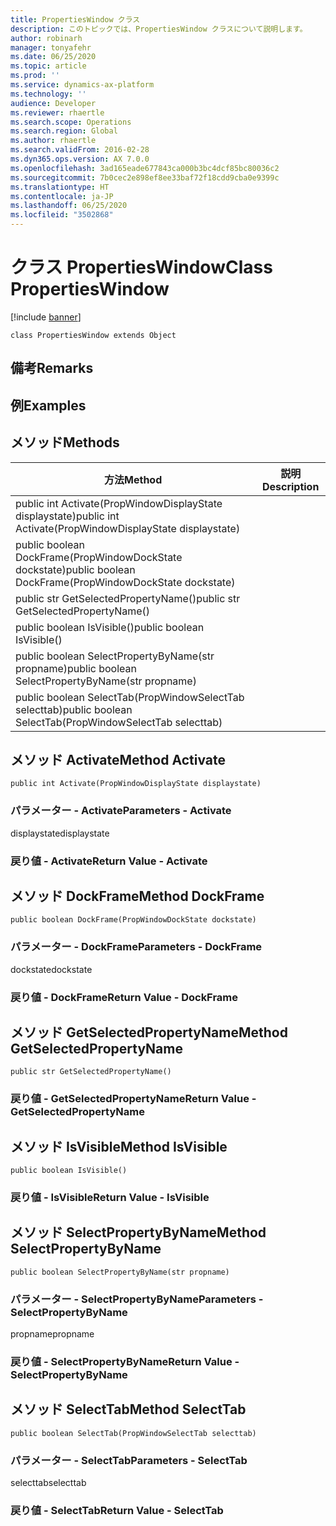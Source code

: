```yaml
---
title: PropertiesWindow クラス
description: このトピックでは、PropertiesWindow クラスについて説明します。
author: robinarh
manager: tonyafehr
ms.date: 06/25/2020
ms.topic: article
ms.prod: ''
ms.service: dynamics-ax-platform
ms.technology: ''
audience: Developer
ms.reviewer: rhaertle
ms.search.scope: Operations
ms.search.region: Global
ms.author: rhaertle
ms.search.validFrom: 2016-02-28
ms.dyn365.ops.version: AX 7.0.0
ms.openlocfilehash: 3ad165eade677843ca000b3bc4dcf85bc80036c2
ms.sourcegitcommit: 7b0cec2e898ef8ee33baf72f18cdd9cba0e9399c
ms.translationtype: HT
ms.contentlocale: ja-JP
ms.lasthandoff: 06/25/2020
ms.locfileid: "3502868"
---
```

# <a name="class-propertieswindow"></a><span data-ttu-id="7d5c0-103">クラス PropertiesWindow</span><span class="sxs-lookup"><span data-stu-id="7d5c0-103">Class PropertiesWindow</span></span>

[!include [banner](../../includes/banner.md)]

```xpp
class PropertiesWindow extends Object
```

## <a name="remarks"></a><span data-ttu-id="7d5c0-104">備考</span><span class="sxs-lookup"><span data-stu-id="7d5c0-104">Remarks</span></span>

## <a name="examples"></a><span data-ttu-id="7d5c0-105">例</span><span class="sxs-lookup"><span data-stu-id="7d5c0-105">Examples</span></span>

## <a name="methods"></a><span data-ttu-id="7d5c0-106">メソッド</span><span class="sxs-lookup"><span data-stu-id="7d5c0-106">Methods</span></span>

| <span data-ttu-id="7d5c0-107">方法</span><span class="sxs-lookup"><span data-stu-id="7d5c0-107">Method</span></span>                                                   | <span data-ttu-id="7d5c0-108">説明</span><span class="sxs-lookup"><span data-stu-id="7d5c0-108">Description</span></span> |
|----------------------------------------------------------|-------------|
| <span data-ttu-id="7d5c0-109">public int Activate(PropWindowDisplayState displaystate)</span><span class="sxs-lookup"><span data-stu-id="7d5c0-109">public int Activate(PropWindowDisplayState displaystate)</span></span> |             |
| <span data-ttu-id="7d5c0-110">public boolean DockFrame(PropWindowDockState dockstate)</span><span class="sxs-lookup"><span data-stu-id="7d5c0-110">public boolean DockFrame(PropWindowDockState dockstate)</span></span>  |             |
| <span data-ttu-id="7d5c0-111">public str GetSelectedPropertyName()</span><span class="sxs-lookup"><span data-stu-id="7d5c0-111">public str GetSelectedPropertyName()</span></span>                     |             |
| <span data-ttu-id="7d5c0-112">public boolean IsVisible()</span><span class="sxs-lookup"><span data-stu-id="7d5c0-112">public boolean IsVisible()</span></span>                               |             |
| <span data-ttu-id="7d5c0-113">public boolean SelectPropertyByName(str propname)</span><span class="sxs-lookup"><span data-stu-id="7d5c0-113">public boolean SelectPropertyByName(str propname)</span></span>        |             |
| <span data-ttu-id="7d5c0-114">public boolean SelectTab(PropWindowSelectTab selecttab)</span><span class="sxs-lookup"><span data-stu-id="7d5c0-114">public boolean SelectTab(PropWindowSelectTab selecttab)</span></span>  |             |

## <a name="method-activate"></a><span data-ttu-id="7d5c0-115">メソッド Activate</span><span class="sxs-lookup"><span data-stu-id="7d5c0-115">Method Activate</span></span>

```xpp
public int Activate(PropWindowDisplayState displaystate)
```

### <a name="parameters---activate"></a><span data-ttu-id="7d5c0-116">パラメーター - Activate</span><span class="sxs-lookup"><span data-stu-id="7d5c0-116">Parameters - Activate</span></span>

<span data-ttu-id="7d5c0-117">displaystate</span><span class="sxs-lookup"><span data-stu-id="7d5c0-117">displaystate</span></span>  

### <a name="return-value---activate"></a><span data-ttu-id="7d5c0-118">戻り値 - Activate</span><span class="sxs-lookup"><span data-stu-id="7d5c0-118">Return Value - Activate</span></span>

## <a name="method-dockframe"></a><span data-ttu-id="7d5c0-119">メソッド DockFrame</span><span class="sxs-lookup"><span data-stu-id="7d5c0-119">Method DockFrame</span></span>

```xpp
public boolean DockFrame(PropWindowDockState dockstate)
```

### <a name="parameters---dockframe"></a><span data-ttu-id="7d5c0-120">パラメーター - DockFrame</span><span class="sxs-lookup"><span data-stu-id="7d5c0-120">Parameters - DockFrame</span></span>

<span data-ttu-id="7d5c0-121">dockstate</span><span class="sxs-lookup"><span data-stu-id="7d5c0-121">dockstate</span></span>  

### <a name="return-value---dockframe"></a><span data-ttu-id="7d5c0-122">戻り値 - DockFrame</span><span class="sxs-lookup"><span data-stu-id="7d5c0-122">Return Value - DockFrame</span></span>

## <a name="method-getselectedpropertyname"></a><span data-ttu-id="7d5c0-123">メソッド GetSelectedPropertyName</span><span class="sxs-lookup"><span data-stu-id="7d5c0-123">Method GetSelectedPropertyName</span></span>

```xpp
public str GetSelectedPropertyName()
```

### <a name="return-value---getselectedpropertyname"></a><span data-ttu-id="7d5c0-124">戻り値 - GetSelectedPropertyName</span><span class="sxs-lookup"><span data-stu-id="7d5c0-124">Return Value - GetSelectedPropertyName</span></span>

## <a name="method-isvisible"></a><span data-ttu-id="7d5c0-125">メソッド IsVisible</span><span class="sxs-lookup"><span data-stu-id="7d5c0-125">Method IsVisible</span></span>

```xpp
public boolean IsVisible()
```

### <a name="return-value---isvisible"></a><span data-ttu-id="7d5c0-126">戻り値 - IsVisible</span><span class="sxs-lookup"><span data-stu-id="7d5c0-126">Return Value - IsVisible</span></span>

## <a name="method-selectpropertybyname"></a><span data-ttu-id="7d5c0-127">メソッド SelectPropertyByName</span><span class="sxs-lookup"><span data-stu-id="7d5c0-127">Method SelectPropertyByName</span></span>

```xpp
public boolean SelectPropertyByName(str propname)
```

### <a name="parameters---selectpropertybyname"></a><span data-ttu-id="7d5c0-128">パラメーター - SelectPropertyByName</span><span class="sxs-lookup"><span data-stu-id="7d5c0-128">Parameters - SelectPropertyByName</span></span>

<span data-ttu-id="7d5c0-129">propname</span><span class="sxs-lookup"><span data-stu-id="7d5c0-129">propname</span></span>  

### <a name="return-value---selectpropertybyname"></a><span data-ttu-id="7d5c0-130">戻り値 - SelectPropertyByName</span><span class="sxs-lookup"><span data-stu-id="7d5c0-130">Return Value - SelectPropertyByName</span></span>

## <a name="method-selecttab"></a><span data-ttu-id="7d5c0-131">メソッド SelectTab</span><span class="sxs-lookup"><span data-stu-id="7d5c0-131">Method SelectTab</span></span>

```xpp
public boolean SelectTab(PropWindowSelectTab selecttab)
```

### <a name="parameters---selecttab"></a><span data-ttu-id="7d5c0-132">パラメーター - SelectTab</span><span class="sxs-lookup"><span data-stu-id="7d5c0-132">Parameters - SelectTab</span></span>

<span data-ttu-id="7d5c0-133">selecttab</span><span class="sxs-lookup"><span data-stu-id="7d5c0-133">selecttab</span></span>  

### <a name="return-value---selecttab"></a><span data-ttu-id="7d5c0-134">戻り値 - SelectTab</span><span class="sxs-lookup"><span data-stu-id="7d5c0-134">Return Value - SelectTab</span></span>



